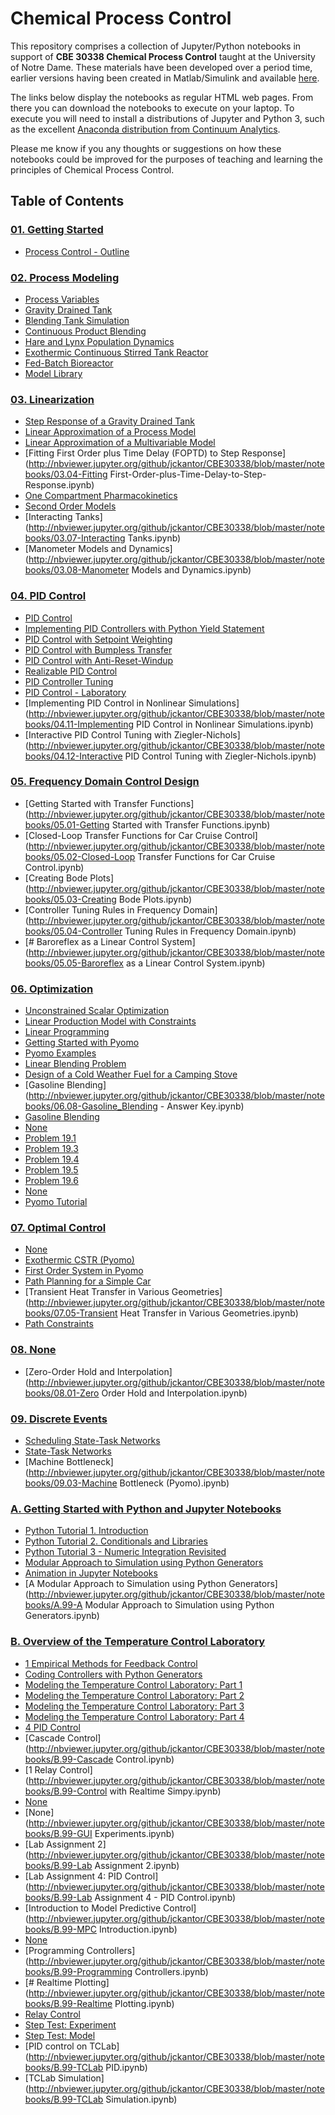 
# Chemical Process Control

This repository comprises a collection of Jupyter/Python 
notebooks in support of **CBE 30338 Chemical Process Control** taught at the 
University of Notre Dame. These materials have been developed over a period 
time, earlier versions having been created in Matlab/Simulink and available 
[here](REAME_DEPRECATED.md).

The links below display the notebooks as regular HTML web pages. From there you
can download the notebooks to execute on your laptop. To execute you will need
to install a distributions of Jupyter and Python 3, such as the excellent 
[Anaconda distribution from Continuum Analytics](https://www.continuum.io/downloads).

Please me know if you any thoughts or suggestions on how these notebooks could
be improved for the purposes of teaching and learning the principles of 
Chemical Process Control.

## Table of Contents

### [01. Getting Started](http://nbviewer.jupyter.org/github/jckantor/CBE30338/blob/master/notebooks/01.00-Getting-Started.ipynb)
- [Process Control - Outline](http://nbviewer.jupyter.org/github/jckantor/CBE30338/blob/master/notebooks/01.01-Process_Control_Outline.ipynb)

### [02. Process Modeling](http://nbviewer.jupyter.org/github/jckantor/CBE30338/blob/master/notebooks/02.00-Process-Modeling.ipynb)
- [Process Variables](http://nbviewer.jupyter.org/github/jckantor/CBE30338/blob/master/notebooks/02.01-Process-Variables.ipynb)
- [Gravity Drained Tank](http://nbviewer.jupyter.org/github/jckantor/CBE30338/blob/master/notebooks/02.02-Gravity-Drained-Tank.ipynb)
- [Blending Tank Simulation](http://nbviewer.jupyter.org/github/jckantor/CBE30338/blob/master/notebooks/02.03-Blending-Tank-Simulation.ipynb)
- [Continuous Product Blending](http://nbviewer.jupyter.org/github/jckantor/CBE30338/blob/master/notebooks/02.04-Continuous-Product-Blending.ipynb)
- [Hare and Lynx Population Dynamics](http://nbviewer.jupyter.org/github/jckantor/CBE30338/blob/master/notebooks/02.05-Hare-and-Lynx-Population-Dynamics.ipynb)
- [Exothermic Continuous Stirred Tank Reactor](http://nbviewer.jupyter.org/github/jckantor/CBE30338/blob/master/notebooks/02.06-Exothermic-CSTR.ipynb)
- [Fed-Batch Bioreactor](http://nbviewer.jupyter.org/github/jckantor/CBE30338/blob/master/notebooks/02.07-Fed-Batch-Bioreactor.ipynb)
- [Model Library](http://nbviewer.jupyter.org/github/jckantor/CBE30338/blob/master/notebooks/02.08-Model-Library.ipynb)

### [03. Linearization](http://nbviewer.jupyter.org/github/jckantor/CBE30338/blob/master/notebooks/03.00-Linearization.ipynb)
- [Step Response of a Gravity Drained Tank](http://nbviewer.jupyter.org/github/jckantor/CBE30338/blob/master/notebooks/03.01-Step-Response-of-a-Gravity-Drained-Tank.ipynb)
- [Linear Approximation of a Process Model](http://nbviewer.jupyter.org/github/jckantor/CBE30338/blob/master/notebooks/03.02-Linear-Approximation-of-a-Process-Model.ipynb)
- [Linear Approximation of a Multivariable Model](http://nbviewer.jupyter.org/github/jckantor/CBE30338/blob/master/notebooks/03.03-Linear-Approximation-of-a-Multivariable-Model.ipynb)
- [Fitting First Order plus Time Delay (FOPTD) to Step Response](http://nbviewer.jupyter.org/github/jckantor/CBE30338/blob/master/notebooks/03.04-Fitting First-Order-plus-Time-Delay-to-Step-Response.ipynb)
- [One Compartment Pharmacokinetics](http://nbviewer.jupyter.org/github/jckantor/CBE30338/blob/master/notebooks/03.05-One-Compartment-Pharmacokinetics.ipynb)
- [Second Order Models](http://nbviewer.jupyter.org/github/jckantor/CBE30338/blob/master/notebooks/03.06-Second_Order_Models.ipynb)
- [Interacting Tanks](http://nbviewer.jupyter.org/github/jckantor/CBE30338/blob/master/notebooks/03.07-Interacting Tanks.ipynb)
- [Manometer Models and Dynamics](http://nbviewer.jupyter.org/github/jckantor/CBE30338/blob/master/notebooks/03.08-Manometer Models and Dynamics.ipynb)

### [04. PID Control](http://nbviewer.jupyter.org/github/jckantor/CBE30338/blob/master/notebooks/04.00-PID-Control.ipynb)
- [PID Control](http://nbviewer.jupyter.org/github/jckantor/CBE30338/blob/master/notebooks/04.01-PID_Control.ipynb)
- [Implementing PID Controllers with Python Yield Statement](http://nbviewer.jupyter.org/github/jckantor/CBE30338/blob/master/notebooks/04.02-Implementing_PID_Control_with_Python_Yield_Statement.ipynb)
- [PID Control with Setpoint Weighting](http://nbviewer.jupyter.org/github/jckantor/CBE30338/blob/master/notebooks/04.03-PID_Control_with_Setpoint_Weighting.ipynb)
- [PID Control with Bumpless Transfer](http://nbviewer.jupyter.org/github/jckantor/CBE30338/blob/master/notebooks/04.04-PID_Control_with_Bumpless_Transfer.ipynb)
- [PID Control with Anti-Reset-Windup](http://nbviewer.jupyter.org/github/jckantor/CBE30338/blob/master/notebooks/04.05-PID_Control_with_Anti-Reset-Windup.ipynb)
- [Realizable PID Control](http://nbviewer.jupyter.org/github/jckantor/CBE30338/blob/master/notebooks/04.06-Realizable_PID_Control.ipynb)
- [PID Controller Tuning](http://nbviewer.jupyter.org/github/jckantor/CBE30338/blob/master/notebooks/04.07-PID_Controller_Tuning.ipynb)
- [PID Control - Laboratory](http://nbviewer.jupyter.org/github/jckantor/CBE30338/blob/master/notebooks/04.10-PID_Control.ipynb)
- [Implementing PID Control in Nonlinear Simulations](http://nbviewer.jupyter.org/github/jckantor/CBE30338/blob/master/notebooks/04.11-Implementing PID Control in Nonlinear Simulations.ipynb)
- [Interactive PID Control Tuning with  Ziegler-Nichols](http://nbviewer.jupyter.org/github/jckantor/CBE30338/blob/master/notebooks/04.12-Interactive PID Control Tuning with  Ziegler-Nichols.ipynb)

### [05. Frequency Domain Control Design](http://nbviewer.jupyter.org/github/jckantor/CBE30338/blob/master/notebooks/05.00-Frequency-Domain-Control-Design.ipynb)
- [Getting Started with Transfer Functions](http://nbviewer.jupyter.org/github/jckantor/CBE30338/blob/master/notebooks/05.01-Getting Started with Transfer Functions.ipynb)
- [Closed-Loop Transfer Functions for Car Cruise Control](http://nbviewer.jupyter.org/github/jckantor/CBE30338/blob/master/notebooks/05.02-Closed-Loop Transfer Functions for Car Cruise Control.ipynb)
- [Creating Bode Plots](http://nbviewer.jupyter.org/github/jckantor/CBE30338/blob/master/notebooks/05.03-Creating Bode Plots.ipynb)
- [Controller Tuning Rules in Frequency Domain](http://nbviewer.jupyter.org/github/jckantor/CBE30338/blob/master/notebooks/05.04-Controller Tuning Rules in Frequency Domain.ipynb)
- [# Baroreflex as a Linear Control System](http://nbviewer.jupyter.org/github/jckantor/CBE30338/blob/master/notebooks/05.05-Baroreflex as a Linear Control System.ipynb)

### [06. Optimization](http://nbviewer.jupyter.org/github/jckantor/CBE30338/blob/master/notebooks/06.00-Optimization.ipynb)
- [Unconstrained Scalar Optimization](http://nbviewer.jupyter.org/github/jckantor/CBE30338/blob/master/notebooks/06.01-Unconstrained_Scalar_Optimization.ipynb)
- [Linear Production Model with Constraints](http://nbviewer.jupyter.org/github/jckantor/CBE30338/blob/master/notebooks/06.02-Linear_Production_Model_with_Constraints.ipynb)
- [Linear Programming](http://nbviewer.jupyter.org/github/jckantor/CBE30338/blob/master/notebooks/06.03-Linear_Programming.ipynb)
- [Getting Started with Pyomo](http://nbviewer.jupyter.org/github/jckantor/CBE30338/blob/master/notebooks/06.04-Getting_Started_with_Pyomo.ipynb)
- [Pyomo Examples](http://nbviewer.jupyter.org/github/jckantor/CBE30338/blob/master/notebooks/06.05-Pyomo_Examples.ipynb)
- [Linear Blending Problem](http://nbviewer.jupyter.org/github/jckantor/CBE30338/blob/master/notebooks/06.06-Linear_Blending_Problem.ipynb)
- [Design of a Cold Weather Fuel for a Camping Stove](http://nbviewer.jupyter.org/github/jckantor/CBE30338/blob/master/notebooks/06.07-Mixture_Design_Cold_Weather_Fuel.ipynb)
- [Gasoline Blending](http://nbviewer.jupyter.org/github/jckantor/CBE30338/blob/master/notebooks/06.08-Gasoline_Blending - Answer Key.ipynb)
- [Gasoline Blending](http://nbviewer.jupyter.org/github/jckantor/CBE30338/blob/master/notebooks/06.08-Gasoline_Blending.ipynb)
- [None](http://nbviewer.jupyter.org/github/jckantor/CBE30338/blob/master/notebooks/06.09-Formaldehyde_Process.ipynb)
- [Problem 19.1](http://nbviewer.jupyter.org/github/jckantor/CBE30338/blob/master/notebooks/06.10-Problem_19_01.ipynb)
- [Problem 19.3](http://nbviewer.jupyter.org/github/jckantor/CBE30338/blob/master/notebooks/06.11-Problem_19_03.ipynb)
- [Problem 19.4](http://nbviewer.jupyter.org/github/jckantor/CBE30338/blob/master/notebooks/06.12-Problem_19_04.ipynb)
- [Problem 19.5](http://nbviewer.jupyter.org/github/jckantor/CBE30338/blob/master/notebooks/06.13-Problem_19_05.ipynb)
- [Problem 19.6](http://nbviewer.jupyter.org/github/jckantor/CBE30338/blob/master/notebooks/06.14-Problem_19_06.ipynb)
- [None](http://nbviewer.jupyter.org/github/jckantor/CBE30338/blob/master/notebooks/06.99-Untitled.ipynb)
- [Pyomo Tutorial](http://nbviewer.jupyter.org/github/jckantor/CBE30338/blob/master/notebooks/06.99-Untitled1.ipynb)

### [07. Optimal Control](http://nbviewer.jupyter.org/github/jckantor/CBE30338/blob/master/notebooks/07.00-Optimal-Control.ipynb)
- [None](http://nbviewer.jupyter.org/github/jckantor/CBE30338/blob/master/notebooks/07.01-DAE.ipynb)
- [Exothermic CSTR (Pyomo)](http://nbviewer.jupyter.org/github/jckantor/CBE30338/blob/master/notebooks/07.02-Exothermic_CSTR_Pyomo.ipynb)
- [First Order System in Pyomo](http://nbviewer.jupyter.org/github/jckantor/CBE30338/blob/master/notebooks/07.03-First_Order_System_in_Pyomo.ipynb)
- [Path Planning for a Simple Car](http://nbviewer.jupyter.org/github/jckantor/CBE30338/blob/master/notebooks/07.04-Path_Planning_for_a_Simple_Car.ipynb)
- [Transient Heat Transfer in Various Geometries](http://nbviewer.jupyter.org/github/jckantor/CBE30338/blob/master/notebooks/07.05-Transient Heat Transfer in Various Geometries.ipynb)
- [Path Constraints](http://nbviewer.jupyter.org/github/jckantor/CBE30338/blob/master/notebooks/07.06-Path-Constraints.ipynb)

### [08. None](http://nbviewer.jupyter.org/github/jckantor/CBE30338/blob/master/notebooks/08.00-Model-Predictive-Control.ipynb)
- [Zero-Order Hold and Interpolation](http://nbviewer.jupyter.org/github/jckantor/CBE30338/blob/master/notebooks/08.01-Zero Order Hold and Interpolation.ipynb)

### [09. Discrete Events](http://nbviewer.jupyter.org/github/jckantor/CBE30338/blob/master/notebooks/09.00-Discrete-Events.ipynb)
- [Scheduling State-Task Networks](http://nbviewer.jupyter.org/github/jckantor/CBE30338/blob/master/notebooks/09.01-Scheduling_Multipurpose_Batch_Processes_using_State-Task_Networks.ipynb)
- [State-Task Networks](http://nbviewer.jupyter.org/github/jckantor/CBE30338/blob/master/notebooks/09.02-State-Task_Networks.ipynb)
- [Machine Bottleneck](http://nbviewer.jupyter.org/github/jckantor/CBE30338/blob/master/notebooks/09.03-Machine Bottleneck (Pyomo).ipynb)

### [A. Getting Started with Python and Jupyter Notebooks](http://nbviewer.jupyter.org/github/jckantor/CBE30338/blob/master/notebooks/A.00-Getting-Started-with-Python.ipynb)
- [Python Tutorial 1. Introduction](http://nbviewer.jupyter.org/github/jckantor/CBE30338/blob/master/notebooks/A.01-Python-Tutorial-1.ipynb)
- [Python Tutorial 2. Conditionals and Libraries](http://nbviewer.jupyter.org/github/jckantor/CBE30338/blob/master/notebooks/A.02-Python-Tutorial-2.ipynb)
- [Python Tutorial 3 - Numeric Integration Revisited](http://nbviewer.jupyter.org/github/jckantor/CBE30338/blob/master/notebooks/A.03-Python-Tutorial-3.ipynb)
- [Modular Approach to Simulation using Python Generators](http://nbviewer.jupyter.org/github/jckantor/CBE30338/blob/master/notebooks/A.04-Modular-Approach-to-Simulation-using-Python-Generators.ipynb)
- [Animation in Jupyter Notebooks](http://nbviewer.jupyter.org/github/jckantor/CBE30338/blob/master/notebooks/A.05-Animation-in-Jupyter-Notebooks.ipynb)
- [A Modular Approach to Simulation using Python Generators](http://nbviewer.jupyter.org/github/jckantor/CBE30338/blob/master/notebooks/A.99-A Modular Approach to Simulation using Python Generators.ipynb)

### [B. Overview of the Temperature Control Laboratory](http://nbviewer.jupyter.org/github/jckantor/CBE30338/blob/master/notebooks/B.00-TCLab.ipynb)
- [1 Empirical Methods for Feedback Control](http://nbviewer.jupyter.org/github/jckantor/CBE30338/blob/master/notebooks/B.01-Empirical_Methods_for_Feedback_Control.ipynb)
- [Coding Controllers with Python Generators](http://nbviewer.jupyter.org/github/jckantor/CBE30338/blob/master/notebooks/B.02-Coding_Controllers_with_Python_Generators.ipynb)
- [Modeling the Temperature Control Laboratory: Part 1](http://nbviewer.jupyter.org/github/jckantor/CBE30338/blob/master/notebooks/B.03-Modeling_Part_1.ipynb)
- [Modeling the Temperature Control Laboratory: Part 2](http://nbviewer.jupyter.org/github/jckantor/CBE30338/blob/master/notebooks/B.04-Modeling_Part_2.ipynb)
- [Modeling the Temperature Control Laboratory: Part 3](http://nbviewer.jupyter.org/github/jckantor/CBE30338/blob/master/notebooks/B.05-Modeling_Part_3.ipynb)
- [Modeling the Temperature Control Laboratory: Part 4](http://nbviewer.jupyter.org/github/jckantor/CBE30338/blob/master/notebooks/B.06-Modeling_Part_4.ipynb)
- [4 PID Control](http://nbviewer.jupyter.org/github/jckantor/CBE30338/blob/master/notebooks/B.07-PID_Control.ipynb)
- [Cascade Control](http://nbviewer.jupyter.org/github/jckantor/CBE30338/blob/master/notebooks/B.99-Cascade Control.ipynb)
- [1 Relay Control](http://nbviewer.jupyter.org/github/jckantor/CBE30338/blob/master/notebooks/B.99-Control with Realtime Simpy.ipynb)
- [None](http://nbviewer.jupyter.org/github/jckantor/CBE30338/blob/master/notebooks/B.99-Experiments.ipynb)
- [None](http://nbviewer.jupyter.org/github/jckantor/CBE30338/blob/master/notebooks/B.99-GUI Experiments.ipynb)
- [Lab Assignment 2](http://nbviewer.jupyter.org/github/jckantor/CBE30338/blob/master/notebooks/B.99-Lab Assignment 2.ipynb)
- [Lab Assignment 4: PID Control](http://nbviewer.jupyter.org/github/jckantor/CBE30338/blob/master/notebooks/B.99-Lab Assignment 4 - PID Control.ipynb)
- [Introduction to Model Predictive Control](http://nbviewer.jupyter.org/github/jckantor/CBE30338/blob/master/notebooks/B.99-MPC Introduction.ipynb)
- [None](http://nbviewer.jupyter.org/github/jckantor/CBE30338/blob/master/notebooks/B.99-PID_Control.ipynb)
- [Programming Controllers](http://nbviewer.jupyter.org/github/jckantor/CBE30338/blob/master/notebooks/B.99-Programming Controllers.ipynb)
- [# Realtime Plotting](http://nbviewer.jupyter.org/github/jckantor/CBE30338/blob/master/notebooks/B.99-Realtime Plotting.ipynb)
- [Relay Control](http://nbviewer.jupyter.org/github/jckantor/CBE30338/blob/master/notebooks/B.99-Relay_Control.ipynb)
- [Step Test: Experiment](http://nbviewer.jupyter.org/github/jckantor/CBE30338/blob/master/notebooks/B.99-Step_Test_Experiment.ipynb)
- [Step Test: Model](http://nbviewer.jupyter.org/github/jckantor/CBE30338/blob/master/notebooks/B.99-Step_Test_Model.ipynb)
- [PID control on TCLab](http://nbviewer.jupyter.org/github/jckantor/CBE30338/blob/master/notebooks/B.99-TCLab PID.ipynb)
- [TCLab Simulation](http://nbviewer.jupyter.org/github/jckantor/CBE30338/blob/master/notebooks/B.99-TCLab Simulation.ipynb)